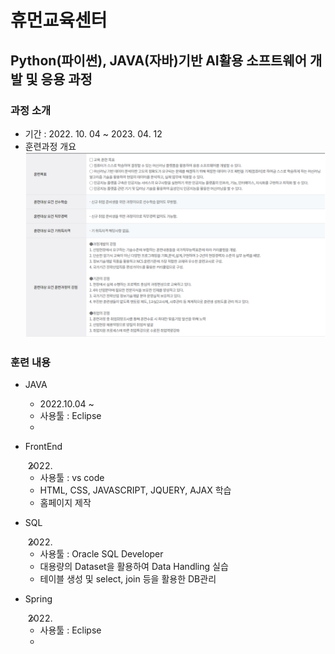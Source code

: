 # 휴먼교육센터

## Python(파이썬), JAVA(자바)기반 AI활용 소프트웨어 개발 및 응용 과정
### 과정 소개
+ 기간 : 2022. 10. 04 ~ 2023. 04. 12
+ 훈련과정 개요
![introduce](./introduce.png)


### 훈련 내용

+ JAVA
    + 2022.10.04 ~ 
    + 사용툴 : Eclipse
    + 

+ FrontEnd
    + 2022.
    + 사용툴 : vs code
    + HTML, CSS, JAVASCRIPT, JQUERY, AJAX 학습
    + 홈페이지 제작

+ SQL
    + 2022.
    + 사용툴 : Oracle SQL Developer
    + 대용량의 Dataset을 활용하여 Data Handling 실습
    + 테이블 생성 및 select, join 등을 활용한 DB관리

+ Spring
    + 2022.
    + 사용툴 : Eclipse
    + 